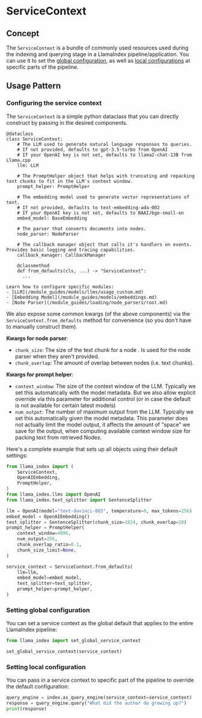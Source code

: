 # ServiceContext

## Concept

The `ServiceContext` is a bundle of commonly used resources used during the indexing and querying stage in a LlamaIndex pipeline/application.
You can use it to set the [global configuration](#setting-global-configuration), as well as [local configurations](#setting-local-configuration) at specific parts of the pipeline.

## Usage Pattern

### Configuring the service context

The `ServiceContext` is a simple python dataclass that you can directly construct by passing in the desired components.

```
@dataclass
class ServiceContext:
    # The LLM used to generate natural language responses to queries.
    # If not provided, defaults to gpt-3.5-turbo from OpenAI
    # If your OpenAI key is not set, defaults to llama2-chat-13B from Llama.cpp
    llm: LLM

    # The PromptHelper object that helps with truncating and repacking text chunks to fit in the LLM's context window.
    prompt_helper: PromptHelper

    # The embedding model used to generate vector representations of text.
    # If not provided, defaults to text-embedding-ada-002
    # If your OpenAI key is not set, defaults to BAAI/bge-small-en
    embed_model: BaseEmbedding

    # The parser that converts documents into nodes.
    node_parser: NodeParser

    # The callback manager object that calls it's handlers on events. Provides basic logging and tracing capabilities.
    callback_manager: CallbackManager

    @classmethod
    def from_defaults(cls, ...) -> "ServiceContext":
      ...
```

```{tip}
Learn how to configure specific modules:
- [LLM](/module_guides/models/llms/usage_custom.md)
- [Embedding Model](/module_guides/models/embeddings.md)
- [Node Parser](/module_guides/loading/node_parsers/root.md)
```

We also expose some common kwargs (of the above components) via the `ServiceContext.from_defaults` method
for convenience (so you don't have to manually construct them).

**Kwargs for node parser**:

- `chunk_size`: The size of the text chunk for a node . Is used for the node parser when they aren't provided.
- `chunk_overlap`: The amount of overlap between nodes (i.e. text chunks).

**Kwargs for prompt helper**:

- `context_window`: The size of the context window of the LLM. Typically we set this
  automatically with the model metadata. But we also allow explicit override via this parameter
  for additional control (or in case the default is not available for certain latest
  models)
- `num_output`: The number of maximum output from the LLM. Typically we set this
  automatically given the model metadata. This parameter does not actually limit the model
  output, it affects the amount of "space" we save for the output, when computing
  available context window size for packing text from retrieved Nodes.

Here's a complete example that sets up all objects using their default settings:

```python
from llama_index import (
    ServiceContext,
    OpenAIEmbedding,
    PromptHelper,
)
from llama_index.llms import OpenAI
from llama_index.text_splitter import SentenceSplitter

llm = OpenAI(model="text-davinci-003", temperature=0, max_tokens=256)
embed_model = OpenAIEmbedding()
text_splitter = SentenceSplitter(chunk_size=1024, chunk_overlap=20)
prompt_helper = PromptHelper(
    context_window=4096,
    num_output=256,
    chunk_overlap_ratio=0.1,
    chunk_size_limit=None,
)

service_context = ServiceContext.from_defaults(
    llm=llm,
    embed_model=embed_model,
    text_splitter=text_splitter,
    prompt_helper=prompt_helper,
)
```

### Setting global configuration

You can set a service context as the global default that applies to the entire LlamaIndex pipeline:

```python
from llama_index import set_global_service_context

set_global_service_context(service_context)
```

### Setting local configuration

You can pass in a service context to specific part of the pipeline to override the default configuration:

```python
query_engine = index.as_query_engine(service_context=service_context)
response = query_engine.query("What did the author do growing up?")
print(response)
```
